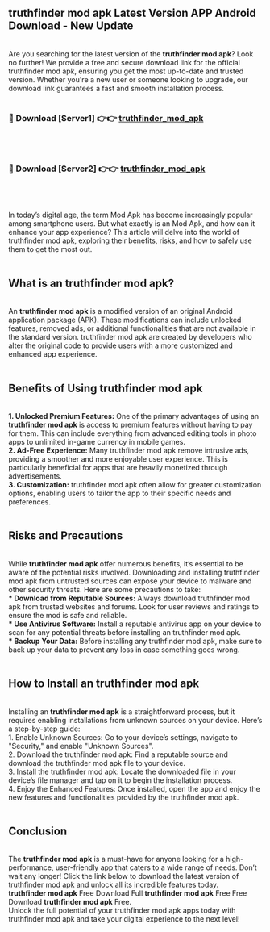 ## truthfinder mod apk Latest Version APP Android Download - New Update
<br>
Are you searching for the latest version of the <strong>truthfinder mod apk</strong>? Look no further! We provide a free and secure download link for the official truthfinder mod apk, ensuring you get the most up-to-date and trusted version. Whether you're a new user or someone looking to upgrade, our download link guarantees a fast and smooth installation process.
<br>
<br>
<h3>🔴 Download [Server1] 👉👉 <a href="https://modyolo.store/truthfinder+mod+apk">truthfinder_mod_apk</a></h3><br>
<br>
<h3>🔴 Download [Server2] 👉👉 <a href="https://modyolo.store/truthfinder+mod+apk">truthfinder_mod_apk</a></h3><br>
<br>
<br>
In today’s digital age, the term Mod Apk has become increasingly popular among smartphone users. But what exactly is an Mod Apk, and how can it enhance your app experience? This article will delve into the world of truthfinder mod apk, exploring their benefits, risks, and how to safely use them to get the most out.
<br>
<br>
<h2>What is an truthfinder mod apk?</h2>
<br>
An <strong>truthfinder mod apk</strong> is a modified version of an original Android application package (APK). These modifications can include unlocked features, removed ads, or additional functionalities that are not available in the standard version. truthfinder mod apk are created by developers who alter the original code to provide users with a more customized and enhanced app experience.
<br>
<br>
<h2>Benefits of Using truthfinder mod apk</h2>
<br>
<strong> 1. Unlocked Premium Features:</strong> One of the primary advantages of using an <strong>truthfinder mod apk</strong> is access to premium features without having to pay for them. This can include everything from advanced editing tools in photo apps to unlimited in-game currency in mobile games.
<br>
<strong> 2. Ad-Free Experience:</strong> Many truthfinder mod apk remove intrusive ads, providing a smoother and more enjoyable user experience. This is particularly beneficial for apps that are heavily monetized through advertisements.
<br>
<strong> 3. Customization:</strong> truthfinder mod apk often allow for greater customization options, enabling users to tailor the app to their specific needs and preferences.
<br>
<br>
<h2>Risks and Precautions</h2>
<br>
While <strong>truthfinder mod apk</strong> offer numerous benefits, it’s essential to be aware of the potential risks involved. Downloading and installing truthfinder mod apk from untrusted sources can expose your device to malware and other security threats. Here are some precautions to take:
<br>
<strong> * Download from Reputable Sources:</strong> Always download truthfinder mod apk from trusted websites and forums. Look for user reviews and ratings to ensure the mod is safe and reliable.
<br>
<strong> * Use Antivirus Software:</strong> Install a reputable antivirus app on your device to scan for any potential threats before installing an truthfinder mod apk.
<br>
<strong> * Backup Your Data:</strong> Before installing any truthfinder mod apk, make sure to back up your data to prevent any loss in case something goes wrong.
<br>
<br>
<h2>How to Install an truthfinder mod apk</h2>
<br>
Installing an <strong>truthfinder mod apk</strong> is a straightforward process, but it requires enabling installations from unknown sources on your device. Here’s a step-by-step guide:
<br>
 1. Enable Unknown Sources: Go to your device’s settings, navigate to "Security," and enable "Unknown Sources".
<br>
 2. Download the truthfinder mod apk: Find a reputable source and download the truthfinder mod apk file to your device.
<br>
 3. Install the truthfinder mod apk: Locate the downloaded file in your device’s file manager and tap on it to begin the installation process.
<br>
 4. Enjoy the Enhanced Features: Once installed, open the app and enjoy the new features and functionalities provided by the truthfinder mod apk.
<br>
<br>
<h2><strong>Conclusion</strong></h2>
<br>
The <strong>truthfinder mod apk</strong> is a must-have for anyone looking for a high-performance, user-friendly app that caters to a wide range of needs. Don’t wait any longer! Click the link below to download the latest version of truthfinder mod apk and unlock all its incredible features today.
<br>
<strong>truthfinder mod apk</strong> Free Download Full <strong>truthfinder mod apk</strong> Free Free Download <strong>truthfinder mod apk</strong> Free.
<br>
Unlock the full potential of your truthfinder mod apk apps today with truthfinder mod apk and take your digital experience to the next level!